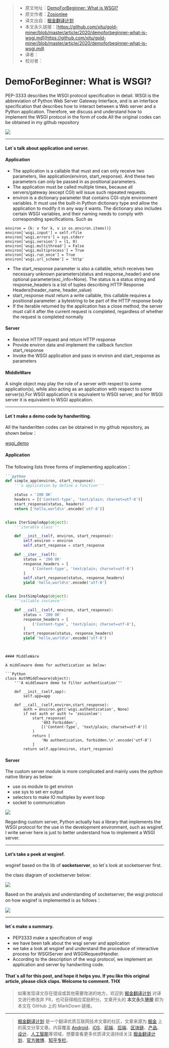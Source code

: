 > * 原文地址：[DemoForBeginner: What is WSGI?](https://levelup.gitconnected.com/demoforbeginner-what-is-wsgi-ac3c2a67089)
> * 原文作者：[Zosionlee](https://medium.com/@zosionlee.chou)
> * 译文出自：[掘金翻译计划](https://github.com/xitu/gold-miner)
> * 本文永久链接：[https://github.com/xitu/gold-miner/blob/master/article/2020/demoforbeginner-what-is-wsgi.md](https://github.com/xitu/gold-miner/blob/master/article/2020/demoforbeginner-what-is-wsgi.md)
> * 译者：
> * 校对者：

# DemoForBeginner: What is WSGI?

PEP-3333 describes the WSGI protocol specification in detail. WSGI is the abbreviation of Python Web Server Gateway Interface, and is an interface specification that describes how to interact between a Web server and a Python application. Therefore, we discuss and understand how to implement the WSGI protocol in the form of code.All the original codes can be obtained in my github repository

![](https://cdn-images-1.medium.com/max/3314/1*PHVAYtkTLNcEl-OqhpsUUA.png)

---

#### Let`s talk about application and server.

#### Application

* The application is a callable that must and can only receive two parameters, like application(environ, start_response). And these two parameters can only be passed in as positional parameters.
* The application must be called multiple times, because all servers/gateway (except CGI) will issue such repeated requests.
* environ is a dictionary parameter that contains CGI-style environment variables. It must use the built-in Python dictionary type and allow the application to modify it in any way it wants. The dictionary also includes certain WSGI variables, and their naming needs to comply with corresponding specifications. Such as

```
environ = {k: v for k, v in os.environ.items()}
environ['wsgi.input'] = self.rfile
environ['wsgi.errors'] = sys.stderr
environ['wsgi.version'] = (1, 0)
environ['wsgi.multithread'] = False
environ['wsgi.multiprocess'] = True
environ['wsgi.run_once'] = True
environ['wsgi.url_scheme'] = 'http'
```

* The start_response parameter is also a callable, which receives two necessary unknown parameters(status and response_header) and one optional parameter(exc_info=None). The status is a status string and
response_headers is a list of tuples describing HTTP Response Headers(header_name, header_value)
* start_response must return a write callable, this callable requires a positional parameter: a bytestring to be part of the HTTP response body
* If the iterable returned by the application has a close method, the server must call it after the current request is completed, regardless of whether the request is completed normally

#### Server

* Receive HTTP request and return HTTP response
* Provide environ data and implement the callback function start_response
* Invoke the WSGI application and pass in environ and start_response as parameters

#### MiddleWare

A single object may play the role of a server with respect to some application(s), while also acting as an application with respect to some server(s).For WSGI application it is equivalent to WSGI server, and for WSGI server it is equivalent to WSGI application.

---

#### Let`t make a demo code by handwriting.

All the handwritten codes can be obtained in my github repository, as shown below：

[wsgi_demo](https://github.com/ZosionLee/DemoForBeginner/blob/develop/wsgi/wsgi_handwrite.py)

#### Application

The following lists three forms of implementing application：

```Markdown
```python
def simple_app(environ, start_response):
    '''a application by define a function'''

    status = '200 OK'
    headers = [('Content-type', 'text/plain; charset=utf-8')]
    start_response(status, headers)
    return ['hello,world\n'.encode('utf-8')]


class IterSimpleApp(object):
    '''iterable class'''

    def __init__(self, environ, start_response):
        self.environ = environ
        self.start_response = start_response

    def __iter__(self):
        status = '200 OK'
        response_headers = [
            ('Content-type', 'text/plain; charset=utf-8')
        ]
        self.start_response(status, response_headers)
        yield 'hello,world\n'.encode('utf-8')


class InstSimpleApp(object):
    '''callable instance'''

    def __call__(self, environ, start_response):
        status = '200 OK'
        response_headers = [
            ('Content-type', 'text/plain; charset=utf-8'),
        ]
        start_response(status, response_headers)
        yield 'hello,world\n'.encode('utf-8')
        
```
```

#### MiddleWare

A middleware demo for authetication as below:

```Python
class AuthMiddleware(object):
    '''A middleware demo to filter authentication'''

    def __init__(self,app):
        self.app=app

    def __call__(self,environ,start_response):
        auth = environ.get('wsgi.authentication', None)
        if not auth or auth != 'zosionlee':
            start_response(
                '403 Forbidden',
                [('Content-Type', 'text/plain; charset=utf-8')]
            )
            return [
                'No authentication, forbidden.\n'.encode('utf-8')
            ]
        return self.app(environ, start_response)
```

#### Server

The custom server module is more complicated and mainly uses the python native library as below:

* use os module to get environ
* use sys to set err output
* selectors to make IO multiplex by event loop
* socket to communication

![](https://cdn-images-1.medium.com/max/3702/1*wKZbKXmlXr-dx9QaXgI20w.png)

Regarding custom server, Python actually has a library that implements the WSGI protocol for the use in the development environment, such as wsgiref. I write server here is just to better understand how to implement a WSGI server.

---

#### Let’s take a peek at wsgiref.

wsgiref based on the lib of **socketserver**, so let`s look at socketserver first.

the class diagram of socketserver below:

![](https://cdn-images-1.medium.com/max/3726/1*ZeEVOdTcTBdMtF7huJydow.png)

Based on the analysis and understanding of socketserver, the wsgi protocol on how wsgiref is implemented is as follows：

![](https://cdn-images-1.medium.com/max/3776/1*kI7Xtyw0pzpv6BjpVEsNHg.png)

---

#### let`s make a summary.

* PEP3333 make a specification of wsgi
* we have been talk about the wsgi server and application
* we take a look at wsgiref and understand the proceduce of interactive process for WSGIServer and WSGIRequestHandler.
* According to the description of the wsgi protocol, we implement an application and server by handwriting code.

#### That`s all for this post, and hope it helps you. If you like this original article, please click claps. Welcome to comment. THX

> 如果发现译文存在错误或其他需要改进的地方，欢迎到 [掘金翻译计划](https://github.com/xitu/gold-miner) 对译文进行修改并 PR，也可获得相应奖励积分。文章开头的 **本文永久链接** 即为本文在 GitHub 上的 MarkDown 链接。

---

> [掘金翻译计划](https://github.com/xitu/gold-miner) 是一个翻译优质互联网技术文章的社区，文章来源为 [掘金](https://juejin.im) 上的英文分享文章。内容覆盖 [Android](https://github.com/xitu/gold-miner#android)、[iOS](https://github.com/xitu/gold-miner#ios)、[前端](https://github.com/xitu/gold-miner#前端)、[后端](https://github.com/xitu/gold-miner#后端)、[区块链](https://github.com/xitu/gold-miner#区块链)、[产品](https://github.com/xitu/gold-miner#产品)、[设计](https://github.com/xitu/gold-miner#设计)、[人工智能](https://github.com/xitu/gold-miner#人工智能)等领域，想要查看更多优质译文请持续关注 [掘金翻译计划](https://github.com/xitu/gold-miner)、[官方微博](http://weibo.com/juejinfanyi)、[知乎专栏](https://zhuanlan.zhihu.com/juejinfanyi)。
